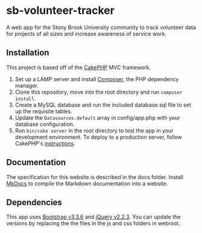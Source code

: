 # sb-volunteer-tracker
A web app for the Stony Brook University community to track volunteer data for projects of all sizes and increase awareness of service work.

## Installation
This project is based off of the [CakePHP](http://book.cakephp.org/3.0/en/installation.html) MVC framework.

1. Set up a LAMP server and install [Composer](https://getcomposer.org), the PHP dependency manager.
2. Clone this repository, move into the root directory and run `composer install`.
3. Create a MySQL database and run the included database.sql file to set up the requisite tables.
4. Update the `Datasources.default` array in config/app.php with your database configuration.
5. Run `bin/cake server` in the root directory to test the app in your development environment. To deploy to a production server, follow CakePHP's [instructions](http://book.cakephp.org/3.0/en/deployment.html).

## Documentation
The specification for this website is described in the docs folder. Install [MkDocs](http://www.mkdocs.org) to compile the Markdown documentation into a website.

## Dependencies
This app uses [Bootstrap v3.3.6](http://getbootstrap.com) and [jQuery v2.2.3](http://jquery.com). You can update the versions by replacing the the files in the js and css folders in webroot.